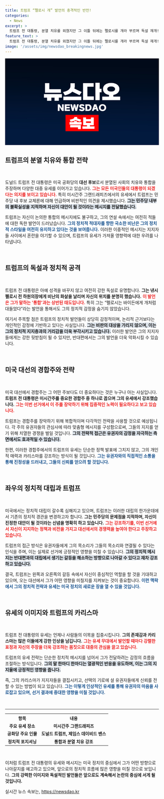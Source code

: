 ```yaml
---
title: 트럼프 “펠로시 개” 발언의 충격적인 반전!
categories:
  - News
excerpt: >
  트럼프 전 대통령, 분열 치유를 외쳤지만 그 이틀 뒤에는 펠로시를 개라 부르며 독설 재개! 민주당 내부 분열을 조롱하고, 김정은과의 유머러스한 관계까지 언급하며 폭풍 유세에 나섰다!
feature_text: >
  트럼프 전 대통령, 분열 치유를 외쳤지만 그 이틀 뒤에는 펠로시를 개라 부르며 독설 재개! 민주당 내부 분열을 조롱하고, 김정은과의 유머러스한 관계까지 언급하며 폭풍 유세에 나섰다!
image: '/assets/img/newsdao_breakingnews.jpg'
---
```


<p><img src="/assets/img/newsdao_breakingnews.jpg" alt="ranknews 속보" /></p>

<h2 data-ke-size="size26">트럼프의 분열 치유와 통합 전략</h2>

<p data-ke-size="size16">&nbsp;</p>

<p>도널드 트럼프 전 대통령은 미국 공화당의 <b>대선 후보</b>로서 분열된 사회의 치유와 통합을 주장하며 다양한 대중 유세를 이어가고 있습니다. <b><span style="color: #ee2323;">그는 모든 미국인들의 대통령이 되겠다는 의지를 보이고 있습니다.</span></b> 특히 미시간주 그랜드래피즈에서의 유세에서 트럼프는 민주당 내 후보 교체론에 대해 언급하며 비판적인 의견을 제시했습니다. <b><span style="background-color: #21538527;">그는 민주당 내부의 불확실성을 지적하며 자신이 대안이 될 것이라는 메시지를 전달했습니다.</span></b> </p>

<p>트럼프는 자신이 논의한 통합의 메시지에도 불구하고, 그의 연설 속에서는 여전히 적들에 대한 독한 발언이 드러났습니다. <b><span style="color: #1a5490;">그의 정치적 적대자를 향한 국소한 비난은 그의 정치적 스타일을 여전히 유지하고 있다는 것을 보여줍니다.</span></b> 이러한 이중적인 메시지는 지지자들 사이에서 혼란을 야기할 수 있으며, 트럼프의 유세가 가져올 영향력에 대한 우려를 나타냅니다.</p>

<p data-ke-size="size16">&nbsp;</p>

<h2 data-ke-size="size26">트럼프의 독설과 정치적 공격</h2>

<p data-ke-size="size16">&nbsp;</p>

<p>트럼프 전 대통령은 아예 성격을 바꾸지 않고 여전히 강한 독설로 유명합니다. <b>그는 낸시 펠로시 전 하원의장에게 비난의 화살을 날리며 자신의 위치를 분명히 했습니다.</b> <b><span style="color: #ee2323;">이 발언은 그가 말하는 '통합'과는 상반된 태도입니다.</span></b> 특히 그는 “펠로시는 바이든에게 개처럼 대들었다”라는 발언을 통해서도 그의 정치적 감정을 숨기지 않았습니다.</p>

<p>여기서 주목할 점은 트럼프의 정치적 발언들이 상당히 감정적이며, 논리적 근거보다는 개인적인 감정에 기반하고 있다는 사실입니다. <b><span style="background-color: #21538527;">그는 비판의 대상을 가리지 않으며, 이는 그의 정치적 지지층과의 거리감을 더욱 부각시키고 있습니다.</span></b> 이러한 발언은 그의 지지자들에게는 강한 뒷받침이 될 수 있지만, 반대편에서는 그의 발언을 더욱 악화시킬 수 있습니다.</p>

<p data-ke-size="size16">&nbsp;</p>

<h2 data-ke-size="size26">미국 대선의 경합주와 전략</h2>

<p data-ke-size="size16">&nbsp;</p>

<p>미국 대선에서 경합주는 그 어떤 주보다도 더 중요하다는 것은 누구나 아는 사실입니다. <b>트럼프 전 대통령은 미시간주를 중요한 경합주 중 하나로 꼽으며 그의 유세에서 강조했습니다.</b> <b><span style="color: #ee2323;">그는 이번 선거에서 이 주를 장악하기 위해 집중적인 노력이 필요하다고 보고 있습니다.</span></b> </p>

<p>트럼프는 경합주를 장악하기 위해 복합적이며 다각적인 전략을 사용할 것으로 예상됩니다. 각 주의 유권자들의 관심사에 따라 맞춤형 메시지를 구성함으로써, 그들의 지지를 얻기 위해 치열한 경쟁을 벌일 것입니다. <b><span style="background-color: #21538527;">그의 전략적 접근은 유권자의 감정을 자극하는 측면에서도 효과적일 수 있습니다.</span></b> </p>

<p>한편, 이러한 경합주에서의 트럼프의 유세는 단순한 정책 발표에 그치지 않고, 그의 개인적 매력과 카리스마를 강조하는 방식이 될 것입니다. <b><span style="color: #1a5490;">그는 유권자와의 직접적인 소통을 통해 진정성을 드러내고, 그들의 신뢰를 얻으려 할 것입니다.</span></b></p>

<p data-ke-size="size16">&nbsp;</p>

<h2 data-ke-size="size26">좌우의 정치적 대립과 트럼프</h2>

<p data-ke-size="size16">&nbsp;</p>

<p>미국에서는 정치적 대립이 갈수록 심해지고 있으며, 트럼프는 이러한 대립의 한가운데에서 기존의 정치적 경관을 변경하고자 합니다. <b>그는 민주당의 문제점을 지적하며, 자신이 진정한 대안이 될 것이라는 신념을 명확히 하고 있습니다.</b> <b><span style="color: #ee2323;">그는 강조하기를, 이번 선거에서 자신이 지지하는 정책과 비전을 가지고 대선에서의 경쟁력을 높여야 한다고 주장하고 있습니다.</span></b> </p>

<p>트럼프의 접근 방식은 유권자들에게 그의 목소리가 그들의 목소리와 연결될 수 있다는 인식을 주며, 이는 실제로 선거에 긍정적인 영향을 미칠 수 있습니다. <b><span style="background-color: #21538527;">그의 정치적 메시지는 반대편과의 대립에서 생기는 갈등을 해소하는 방향으로 나아갈 수 있다고 재차 강조하고 있습니다.</span></b> </p>

<p>결국, 트럼프는 왼쪽과 오른쪽의 갈등 속에서 자신이 중심적인 역할을 할 것을 기대하고 있으며, 오는 대선에서 그가 어떤 영향을 미칠지를 지켜보는 것이 중요합니다. <b><span style="color: #1a5490;">이런 맥락에서 그의 정치적 전략과 유세는 미국 정치의 새로운 장을 열 수 있을 것입니다.</span></b></p>

<p data-ke-size="size16">&nbsp;</p>

<h2 data-ke-size="size26">유세의 이미지와 트럼프의 카리스마</h2>

<p data-ke-size="size16">&nbsp;</p>

<p>트럼프 전 대통령의 유세는 언제나 사람들의 이목을 집중시킵니다. <b>그의 존재감과 카리스마는 많은 이들에게 강한 인상을 남깁니다.</b> <b><span style="color: #ee2323;">그는 유세 무대에서 발언할 때마다 강렬한 표정과 자신의 주장을 더욱 강조하는 몸짓으로 대중의 관심을 끌고 있습니다.</span></b>   </p>

<p>트럼프의 유세 전략는 단순한 정치적 메시지를 넘어서 그가 전달하려는 감정의 흐름을 조절하는 방식입니다. <b><span style="background-color: #21538527;">그의 말 한마디 한마디는 열광적인 반응을 유도하며, 이는 그의 지지율에 긍정적인 영향을 줍니다.</span></b> </p>

<p>즉, 그의 카리스마가 지지자들을 결집시키고, 선택의 기로에 설 유권자들에게 신뢰를 전할 수 있는 방법이 되고 있습니다. <b><span style="color: #1a5490;">그는 이렇게 인상적인 유세를 통해 유권자의 마음을 사로잡고 있으며, 선거 결과에 중대한 영향을 미칠 것입니다.</span></b></p>

<p data-ke-size="size16">&nbsp;</p>

<hr>

<table style="width:100%;">
    <tr>
        <th><b>항목</b></th>
        <th><b>내용</b></th>
    </tr>
    <tr>
        <td style="text-align: center; height: 17px;"><b>주요 유세 장소</b></td>
        <td style="text-align: center; height: 17px;"><b>미시간주 그랜드래피즈</b></td>
    </tr>
    <tr>
        <td style="text-align: center; height: 17px;"><b>공화당 주요 인물</b></td>
        <td style="text-align: center; height: 17px;"><b>도널드 트럼프, 제임스 데이비드 밴스</b></td>
    </tr>
    <tr>
        <td style="text-align: center; height: 17px;"><b>정치적 포지셔닝</b></td>
        <td style="text-align: center; height: 17px;"><b>통합과 분열 치유 강조</b></td>
    </tr>
</table>

<p data-ke-size="size16">&nbsp;</p>

<p>이처럼 트럼프 전 대통령의 유세와 메시지는 미국 정치의 중심에서 그가 어떤 방향으로 나아갈지를 예고하고 있으며, 앞으로의 정치적 흐름에 많은 영향을 미칠 것으로 보입니다. <b>그의 강력한 이미지와 독설적인 발언들은 앞으로도 계속해서 논란의 중심에 서게 될 것입니다.</b></p>
실시간 뉴스 속보는, <a href="https://newsdao.kr" rel="dofollow">https://newsdao.kr</a>


